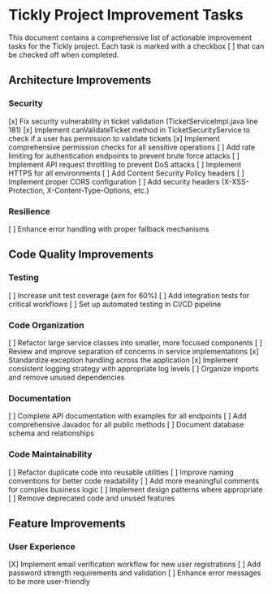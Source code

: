 # Tickly Project Improvement Tasks

This document contains a comprehensive list of actionable improvement tasks for the Tickly project. Each task is marked
with a checkbox [ ] that can be checked off when completed.

## Architecture Improvements

### Security

[x] Fix security vulnerability in ticket validation (TicketServiceImpl.java line 181)
[x] Implement canValidateTicket method in TicketSecurityService to check if a user has permission to validate tickets
[x] Implement comprehensive permission checks for all sensitive operations
[ ] Add rate limiting for authentication endpoints to prevent brute force attacks
[ ] Implement API request throttling to prevent DoS attacks
[ ] Implement HTTPS for all environments
[ ] Add Content Security Policy headers
[ ] Implement proper CORS configuration
[ ] Add security headers (X-XSS-Protection, X-Content-Type-Options, etc.)

### Resilience

[ ] Enhance error handling with proper fallback mechanisms

## Code Quality Improvements

### Testing

[ ] Increase unit test coverage (aim for 60%)
[ ] Add integration tests for critical workflows
[ ] Set up automated testing in CI/CD pipeline

### Code Organization

[ ] Refactor large service classes into smaller, more focused components
[ ] Review and improve separation of concerns in service implementations
[x] Standardize exception handling across the application
[x] Implement consistent logging strategy with appropriate log levels
[ ] Organize imports and remove unused dependencies

### Documentation

[ ] Complete API documentation with examples for all endpoints
[ ] Add comprehensive Javadoc for all public methods
[ ] Document database schema and relationships

### Code Maintainability

[ ] Refactor duplicate code into reusable utilities
[ ] Improve naming conventions for better code readability
[ ] Add more meaningful comments for complex business logic
[ ] Implement design patterns where appropriate
[ ] Remove deprecated code and unused features

## Feature Improvements

### User Experience

[X] Implement email verification workflow for new user registrations
[ ] Add password strength requirements and validation
[ ] Enhance error messages to be more user-friendly
